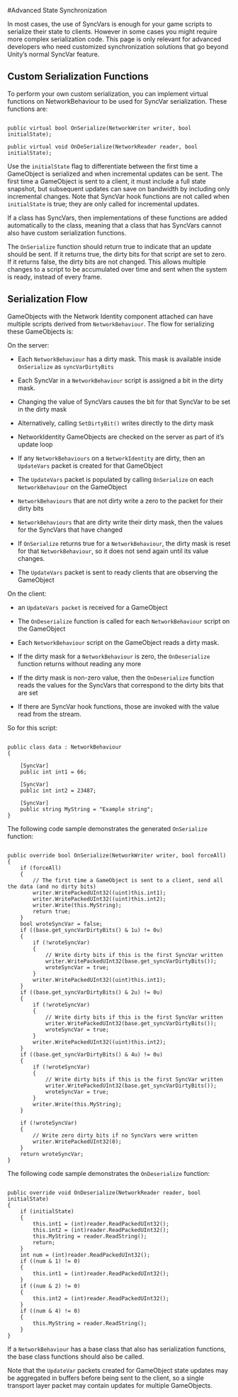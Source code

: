 #Advanced State Synchronization

In most cases, the use of SyncVars is enough for your game scripts to serialize their state to clients. However in some cases you might require more complex serialization code. This page is only relevant for advanced developers who need customized synchronization solutions that go beyond Unity’s normal SyncVar feature.

## **Custom Serialization Functions**

To perform your own custom serialization, you can implement virtual functions on NetworkBehaviour to be used for SyncVar serialization. These functions are:

```

public virtual bool OnSerialize(NetworkWriter writer, bool initialState);

```

```
public virtual void OnDeSerialize(NetworkReader reader, bool initialState);
```

Use the `initialState` flag to differentiate between the first time a GameObject is serialized and when incremental updates can be sent. The first time a GameObject is sent to a client, it must include a full state snapshot, but subsequent updates can save on bandwidth by including only incremental changes. Note that SyncVar hook functions are not called when `initialState` is true; they are only called for incremental updates.

If a class has SyncVars, then implementations of these functions are added automatically to the class, meaning that a class that has SyncVars cannot also have custom serialization functions.

The `OnSerialize` function should return true to indicate that an update should be sent. If it returns true, the dirty bits for that script are set to zero. If it returns false, the dirty bits are not changed. This allows multiple changes to a script to be accumulated over time and sent when the system is ready, instead of every frame.

## **Serialization Flow**

GameObjects with the Network Identity component attached can have multiple scripts derived from `NetworkBehaviour`. The flow for serializing these GameObjects is:

On the server:

* Each `NetworkBehaviour` has a dirty mask. This mask is available inside `OnSerialize` as `syncVarDirtyBits`

* Each SyncVar in a `NetworkBehaviour` script is assigned a bit in the dirty mask.

* Changing the value of SyncVars causes the bit for that SyncVar to be set in the dirty mask

* Alternatively, calling `SetDirtyBit()` writes directly to the dirty mask

* NetworkIdentity GameObjects are checked on the server as part of it’s update loop

* If any `NetworkBehaviours` on a `NetworkIdentity` are dirty, then an `UpdateVars` packet is created for that GameObject 

* The `UpdateVars` packet is populated by calling `OnSerialize` on each `NetworkBehaviour` on the GameObject 

* `NetworkBehaviours` that are not dirty write a zero to the packet for their dirty bits

* `NetworkBehaviours` that are dirty write their dirty mask, then the values for the SyncVars that have changed

* If `OnSerialize` returns true for a `NetworkBehaviour`, the dirty mask is reset for that `NetworkBehaviour`, so it does not send again until its value changes.

* The `UpdateVars` packet is sent to ready clients that are observing the GameObject 

On the client:

* an `UpdateVars packet` is received for a GameObject 

* The `OnDeserialize` function is called for each `NetworkBehaviour` script on the GameObject 

* Each `NetworkBehaviour` script on the GameObject reads a dirty mask.

* If the dirty mask for a `NetworkBehaviour` is zero, the `OnDeserialize` function returns without reading any more

* If the dirty mask is non-zero value, then the `OnDeserialize` function reads the values for the SyncVars that correspond to the dirty bits that are set

* If there are SyncVar hook functions, those are invoked with the value read from the stream.

So for this script:

```

public class data : NetworkBehaviour
{

    [SyncVar]
    public int int1 = 66;

    [SyncVar]
    public int int2 = 23487;

    [SyncVar]
    public string MyString = "Example string";
}

```

The following code sample demonstrates the generated `OnSerialize` function:

```

public override bool OnSerialize(NetworkWriter writer, bool forceAll)
{
    if (forceAll)
    {
        // The first time a GameObject is sent to a client, send all the data (and no dirty bits)
        writer.WritePackedUInt32((uint)this.int1);
        writer.WritePackedUInt32((uint)this.int2);
        writer.Write(this.MyString);
        return true;
    }
    bool wroteSyncVar = false;
    if ((base.get_syncVarDirtyBits() & 1u) != 0u)
    {
        if (!wroteSyncVar)
        {
            // Write dirty bits if this is the first SyncVar written
            writer.WritePackedUInt32(base.get_syncVarDirtyBits());
            wroteSyncVar = true;
        }
        writer.WritePackedUInt32((uint)this.int1);
    }
    if ((base.get_syncVarDirtyBits() & 2u) != 0u)
    {
        if (!wroteSyncVar)
        {
            // Write dirty bits if this is the first SyncVar written
            writer.WritePackedUInt32(base.get_syncVarDirtyBits());
            wroteSyncVar = true;
        }
        writer.WritePackedUInt32((uint)this.int2);
    }
    if ((base.get_syncVarDirtyBits() & 4u) != 0u)
    {
        if (!wroteSyncVar)
        {
            // Write dirty bits if this is the first SyncVar written
            writer.WritePackedUInt32(base.get_syncVarDirtyBits());
            wroteSyncVar = true;
        }
        writer.Write(this.MyString);
    }

    if (!wroteSyncVar)
    {
        // Write zero dirty bits if no SyncVars were written
        writer.WritePackedUInt32(0);
    }
    return wroteSyncVar;
}
```

The following code sample demonstrates the `OnDeserialize` function:

```

public override void OnDeserialize(NetworkReader reader, bool initialState)
{
    if (initialState)
    {
        this.int1 = (int)reader.ReadPackedUInt32();
        this.int2 = (int)reader.ReadPackedUInt32();
        this.MyString = reader.ReadString();
        return;
    }
    int num = (int)reader.ReadPackedUInt32();
    if ((num & 1) != 0)
    {
        this.int1 = (int)reader.ReadPackedUInt32();
    }
    if ((num & 2) != 0)
    {
        this.int2 = (int)reader.ReadPackedUInt32();
    }
    if ((num & 4) != 0)
    {
        this.MyString = reader.ReadString();
    }
}
```

If a `NetworkBehaviour` has a base class that also has serialization functions, the base class functions should also be called.

Note that the `UpdateVar` packets created for GameObject state updates may be aggregated in buffers before being sent to the client, so a single transport layer packet may contain updates for multiple GameObjects.

